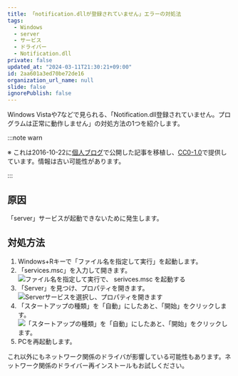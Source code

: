 ```yaml
---
title: 「notification.dllが登録されていません」エラーの対処法
tags:
  - Windows
  - server
  - サービス
  - ドライバー
  - Notification.dll
private: false
updated_at: "2024-03-11T21:30:21+09:00"
id: 2aa601a3ed70be72de16
organization_url_name: null
slide: false
ignorePublish: false
---
```


Windows Vistaや7などで見られる、「Notification.dll登録されていません。プログラムは正常に動作しません」の対処方法の1つを紹介します。

:::note warn

※ これは2016-10-22に[個人ブログ](https://bicstone.me)で公開した記事を移植し、[CC0-1.0](https://creativecommons.org/publicdomain/zero/1.0/deed.ja)で提供しています。情報は古い可能性があります。

:::

## 原因

「server」サービスが起動できないために発生します。

## 対処方法

1. Windows+Rキーで「ファイル名を指定して実行」を起動します。
2. 「services.msc」を入力して開きます。
   ![ファイル名を指定して実行で、 `serivces.msc` を起動する](https://qiita-image-store.s3.ap-northeast-1.amazonaws.com/0/684999/d8f3a3ad-d112-6ea0-d496-b77a5e990307.png)
3. 「Server」を見つけ、プロパティを開きます。
   ![Serverサービスを選択し、プロパティを開きます](https://qiita-image-store.s3.ap-northeast-1.amazonaws.com/0/684999/979e7d2e-b05f-7a6a-57f7-cf003f870508.png)
4. 「スタートアップの種類」を「自動」にしたあと、「開始」をクリックします。
   ![「スタートアップの種類」を「自動」にしたあと、「開始」をクリックします。](https://qiita-image-store.s3.ap-northeast-1.amazonaws.com/0/684999/b897115e-1470-9212-f03b-61137e8e2f77.png)
5. PCを再起動します。

これ以外にもネットワーク関係のドライバが影響している可能性もあります。ネットワーク関係のドライバー再インストールもお試しください。
